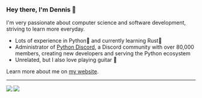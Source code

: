 ### Hey there, I'm Dennis 👋
I'm very passionate about computer science and software development, striving to learn more everyday. 
- Lots of experience in Python🐍 and currently learning Rust🦀
- Administrator of [Python Discord](https://git.pydis.com/), a Discord community with over 80,000 members, creating new developers and serving the Python ecosystem
- Unrelated, but I also love playing guitar 🎸

Learn more about me on [my website](https://dennispham.me/).

<hr>

<img align="left" src="https://github-readme-stats.vercel.app/api?username=Den4200&count_private=true&show_icons=true&hide_border=true"/>
<img align="left" src="https://github-readme-stats.vercel.app/api/top-langs/?username=Den4200&layout=compact&card_width=250&hide_border=true"/>
